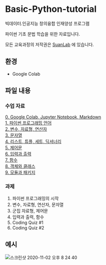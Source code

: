 # Basic-Python-tutorial

빅데이터․인공지능 창의융합 인재양성 프로그램

파이썬 기초 문법 학습을 위한 자료입니다.

모든 교육과정의 저작권은 [SuanLab](http://suanlab.com) 에 있습니다.

## 환경
- Google Colab

## 파일 내용
 
### 수업 자료
[0. Google Colab, Jupyter Notebook, Markdown](https://www.youtube.com/watch?v=wb4F1aeZtRA)<br>
[1. 파이썬 프로그래밍 언어](https://www.youtube.com/watch?v=mWLoxTvDoDQ)<br>
[2. 변수, 자료형, 연산자](https://www.youtube.com/watch?v=a0O-TDHVPo0)<br>
[3. 문자열](https://www.youtube.com/watch?v=98jmfUeAje4)<br>
[4. 리스트, 튜플, 세트, 딕셔너리](https://www.youtube.com/watch?v=GTx9gxzUzAg)<br>
[5. 제어문](https://www.youtube.com/watch?v=Dvd_R4DjCho)<br>
[6. 입력과 출력](https://www.youtube.com/watch?v=_ByfSqzatp4)<br>
[7. 함수](https://www.youtube.com/watch?v=HlUWhxhC16w)<br>
[8. 객체와 클래스](https://www.youtube.com/watch?v=h-OwxPqjMpc)<br>
[9. 모듈과 패키지](https://www.youtube.com/watch?v=F1jKFsbjns0)<br>

### 과제
1. 파이썬 프로그래밍의 시작
2. 변수, 자료형, 연산자, 문자열
3. 군집 자료형, 제어문
4. 입력과 출력, 함수
5. Coding Quiz #1
6. Coding Quiz #2

## 예시
![스크린샷 2020-11-02 오후 8 24 40](https://user-images.githubusercontent.com/42991070/97863096-cb909380-1d49-11eb-9bdb-559fc30094ea.png)




